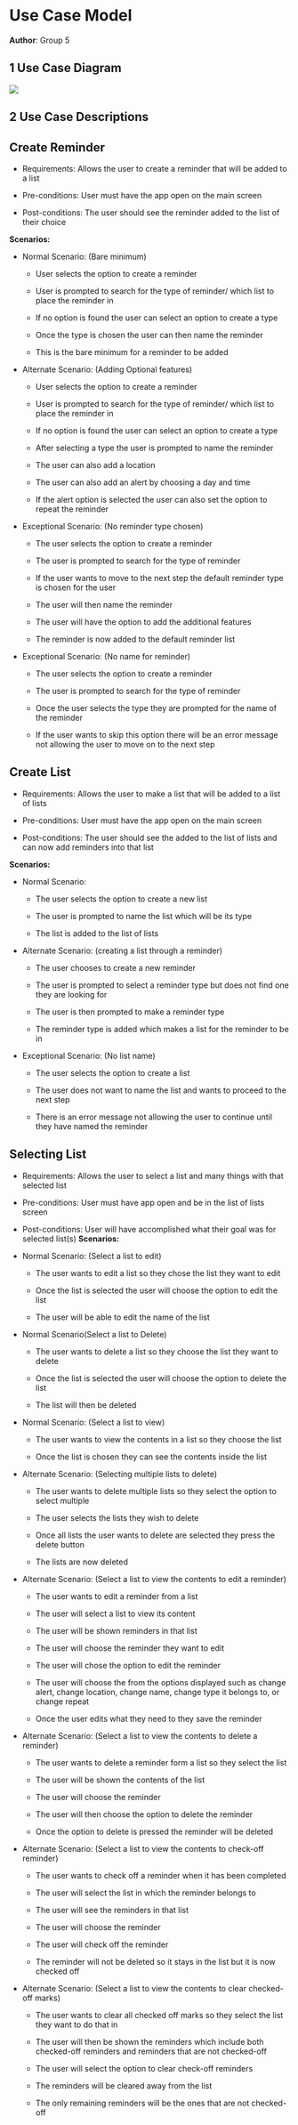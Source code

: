 # Use Case Model

**Author**: Group 5

## 1 Use Case Diagram
<img src="https://i.ibb.co/f82dY1q/Use-Case-Diagram.png">




## 2 Use Case Descriptions



## Create Reminder

- Requirements: Allows the user to create a reminder that will be added to a list

- Pre-conditions: User must have the app open on the main screen

- Post-conditions: The user should see the reminder added to the list of their choice

**Scenarios:**
- Normal Scenario: (Bare minimum)
    - User selects the option to create a reminder

    - User is prompted to search for the type of reminder/ which list to place the reminder in

    - If no option is found the user can select an option to create a type

    - Once the type is chosen the user can then name the reminder

    - This is the bare minimum for a reminder to be added

- Alternate Scenario: (Adding Optional features)

    - User selects the option to create a reminder

    - User is prompted to search for the type of reminder/ which list to place the reminder in

    - If no option is found the user can select an option to create a type

    - After selecting a type the user is prompted to name the reminder

    - The user can also add a location 

    - The user can also add an alert by choosing a day and time 

    - If the alert option is selected the user can also set the option to repeat the reminder

- Exceptional Scenario: (No reminder type chosen)

    - The user selects the option to create a reminder

    - The user is prompted to search for the type of reminder

    - If the user wants to move to the next step the default reminder type is chosen for the user 

    - The user will then name the reminder

    - The user will have the option to add the additional features 

    - The reminder is now added to the default reminder list 

- Exceptional Scenario: (No name for reminder)
    - The user selects the option to create a reminder

    - The user is prompted to search for the type of reminder

    - Once the user selects the type they are prompted for the name of the reminder

    - If the user wants to skip this option there will be an error message not allowing the user to move on to the next step

## Create List

- Requirements: Allows the user to make a list that will be added to a list of lists

- Pre-conditions: User must have the app open on the main screen

- Post-conditions: The user should see the added to the list of lists and can now add reminders into that list 

**Scenarios:**

- Normal Scenario: 
    - The user selects the option to create a new list

    - The user is prompted to name the list which will be its type 

    - The list is added to the list of lists

- Alternate Scenario: (creating a list through a reminder)

    - The user chooses to create a new reminder

    - The user is prompted to select a reminder type but does not find one they are looking for 

    - The user is then prompted to make a reminder type

    - The reminder type is added which makes a list for the reminder to be in 

- Exceptional Scenario: (No list name)

    - The user selects the option to create a list 

    - The user does not want to name the list and wants to proceed to the next step

    - There is an error message not allowing the user to continue until they have named the reminder

## Selecting List

- Requirements: Allows the user to select a list and many things with that selected list

- Pre-conditions: User must have app open and be in the list of lists screen 
- Post-conditions: User will have accomplished what their goal was for selected list(s)
**Scenarios:**

- Normal Scenario: (Select a list to edit)
    - The user wants to edit a list so they chose the list they want to edit

    - Once the list is selected the user will choose the option to edit the list

    - The user will be able to edit the name of the list 

- Normal Scenario(Select a list to Delete)
    - The user wants to delete a list so they choose the list they want to delete 

    - Once the list is selected the user will choose the option to delete the list 

    - The list will then be deleted 

- Normal Scenario: (Select a list to view)
    - The user wants to view the contents in a list so they choose the list 

    - Once the list is chosen they can see the contents inside the list 

- Alternate Scenario: (Selecting multiple lists to delete)
    - The user wants to delete multiple lists so they select the option to select multiple

    - The user selects the lists they wish to delete 

    - Once all lists the user wants to delete are selected they press the delete button 

    - The lists are now deleted

- Alternate Scenario: (Select a list to view the contents to edit a reminder)

    - The user wants to edit a reminder from a list

    - The user will select a list to view its content 

    - The user will be shown reminders in that list 

    - The user will choose the reminder they want to edit 

    - The user will chose the option to edit the reminder 

    - The user will choose the from the options displayed such as change alert, change location, change name, change type it belongs to, or change repeat

    - Once the user edits what they need to they save the reminder

- Alternate Scenario: (Select a list to view the contents to delete a reminder)
    - The user wants to delete a reminder form a list so they select the list 

    - The user will be shown the contents of the list 

    - The user will choose the reminder 

    - The user will then choose the option to delete the reminder 

    - Once the option to delete is pressed the reminder will be deleted

- Alternate Scenario: (Select a list to view the contents to check-off reminder)
    - The user wants to check off a reminder when it has been completed 

    - The user will select the list in which the reminder belongs to 

    - The user will see the reminders in that list 

    - The user will choose the reminder  

    - The user will check off the reminder 

    - The reminder will not be deleted so it stays in the list but it is now checked off

- Alternate Scenario: (Select a list to view the contents to clear checked-off marks)
    - The user wants to clear all checked off marks so they select the list they want to do that in 

    - The user will then be shown the reminders which include both checked-off reminders and reminders that are not checked-off

    - The user will select the option to clear check-off reminders

    - The reminders will be cleared away from the list

    - The only remaining reminders will be the ones that are not checked-off
